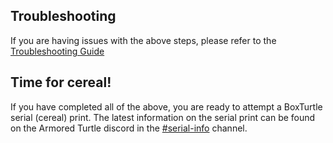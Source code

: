 ## Troubleshooting

If you are having issues with the above steps, please refer to the [Troubleshooting Guide](../../troubleshooting/troubleshooting.md)

## Time for cereal!

If you have completed all of the above, you are ready to attempt a BoxTurtle serial (cereal) print. The latest
information on the serial print can be found on the Armored Turtle discord in
the [\#serial-info](https://discord.com/channels/1229586267671629945/1282095413046022214) channel.
